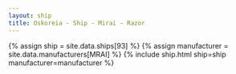 ```yaml
---
layout: ship
title: Oskoreia - Ship - Mirai - Razor
---
```

{% assign ship = site.data.ships[93] %}
{% assign manufacturer = site.data.manufacturers[MRAI] %}
{% include ship.html ship=ship manufacturer=manufacturer %}
